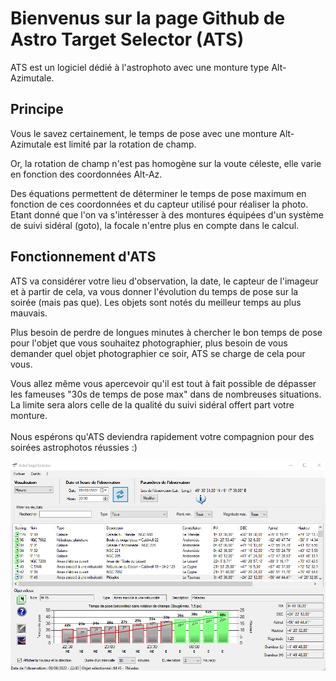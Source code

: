 # Bienvenus sur la page Github de Astro Target Selector (ATS)

ATS est un logiciel dédié à l'astrophoto avec une monture type Alt-Azimutale.


## Principe 

Vous le savez certainement, le temps de pose avec une monture Alt-Azimutale est limité par la rotation de champ. <br>

Or, la rotation de champ n'est pas homogène sur la voute céleste, elle varie en fonction des coordonnées Alt-Az.

Des équations permettent de déterminer le temps de pose maximum en fonction de ces coordonnées et du capteur utilisé pour réaliser la photo. Etant donné que l'on va s'intéresser à des montures équipées d'un système de suivi sidéral (goto), la focale n'entre plus en compte dans le calcul.



## Fonctionnement d'ATS

ATS va considérer votre lieu d'observation, la date, le capteur de l'imageur et à partir de cela, va vous donner l'évolution du temps de pose sur la soirée (mais pas que). Les objets sont notés du meilleur temps au plus mauvais.  <br>

Plus besoin de perdre de longues minutes à chercher le bon temps de pose pour l'objet que vous souhaitez photographier, plus besoin de vous demander quel objet photographier ce soir, ATS se charge de cela pour vous. <br>

Vous allez même vous apercevoir qu'il est tout à fait possible de dépasser les fameuses "30s de temps de pose max" dans de nombreuses situations. La limite sera alors celle de la qualité du suivi sidéral offert part votre monture.<br>
<br>
Nous espérons qu'ATS deviendra rapidement votre compagnion pour des soirées astrophotos réussies :)

![](https://github.com/AstrAuDobson/Astro-Target-Selector/blob/main/ATS_ecran_accueil.png)
